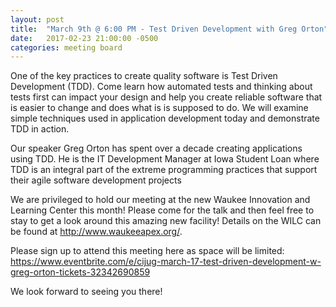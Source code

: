```yaml
---
layout: post
title:  "March 9th @ 6:00 PM - Test Driven Development with Greg Orton"
date:   2017-02-23 21:00:00 -0500
categories: meeting board
---
```


One of the key practices to create quality software is Test Driven Development (TDD).  Come learn how automated tests and thinking about tests first can impact your design and help you create reliable software that is easier to change and does what is is supposed to do.  We will examine simple techniques used in application development today and demonstrate TDD in action.

Our speaker Greg Orton has spent over a decade creating applications using TDD.  He is the IT Development Manager at Iowa Student Loan where TDD is an integral part of the extreme programming practices that support their agile software development projects  

We are privileged to hold our meeting at the new Waukee Innovation and Learning Center this month!  Please come for the talk and then feel free to stay to get a look around this amazing new facility!  Details on the WILC can be found at http://www.waukeeapex.org/.

Please sign up to attend this meeting here as space will be limited: https://www.eventbrite.com/e/cijug-march-17-test-driven-development-w-greg-orton-tickets-32342690859

We look forward to seeing you there! 

